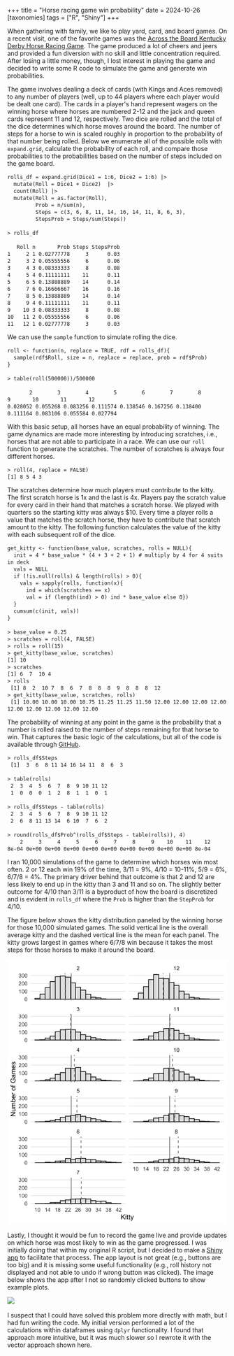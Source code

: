 +++
title = "Horse racing game win probability"
date = 2024-10-26
[taxonomies]
tags = ["R", "Shiny"]
+++

When gathering with family, we like to play yard, card, and board games. On a recent visit, one of the favorite games was the [Across the Board Kentucky Derby Horse Racing Game](https://www.scheels.com/p/79830436058/). The game produced a lot of cheers and jeers and provided a fun diversion with no skill and little concentration required. After losing a little money, though, I lost interest in playing the game and decided to write some R code to simulate the game and generate win probabilities.  

<!-- more -->

The game involves dealing a deck of cards (with Kings and Aces removed) to any number of players (well, up to 44 players where each player would be dealt one card). The cards in a player's hand represent wagers on the winning horse where horses are numbered 2-12 and the jack and queen cards represent 11 and 12, respectively. Two dice are rolled and the total of the dice determines which horse moves around the board. The number of steps for a horse to win is scaled roughly in proportion to the probability of that number being rolled. Below we enumerate all of the possible rolls with `expand.grid`, calculate the probability of each roll, and compare those probabilities to the probabilities based on the number of steps included on the game board.

```
rolls_df = expand.grid(Dice1 = 1:6, Dice2 = 1:6) |> 
  mutate(Roll = Dice1 + Dice2)  |> 
  count(Roll) |> 
  mutate(Roll = as.factor(Roll),
         Prob = n/sum(n),
         Steps = c(3, 6, 8, 11, 14, 16, 14, 11, 8, 6, 3),
         StepsProb = Steps/sum(Steps))

> rolls_df

   Roll n       Prob Steps StepsProb
1     2 1 0.02777778     3      0.03
2     3 2 0.05555556     6      0.06
3     4 3 0.08333333     8      0.08
4     5 4 0.11111111    11      0.11
5     6 5 0.13888889    14      0.14
6     7 6 0.16666667    16      0.16
7     8 5 0.13888889    14      0.14
8     9 4 0.11111111    11      0.11
9    10 3 0.08333333     8      0.08
10   11 2 0.05555556     6      0.06
11   12 1 0.02777778     3      0.03
```

We can use the `sample` function to simulate rolling the dice.

```
roll <- function(n, replace = TRUE, rdf = rolls_df){
  sample(rdf$Roll, size = n, replace = replace, prob = rdf$Prob)
}

> table(roll(500000))/500000

       2        3        4        5        6        7        8        9       10       11       12 
0.028052 0.055268 0.083256 0.111574 0.138546 0.167256 0.138400 0.111164 0.083106 0.055584 0.027794 
```

With this basic setup, all horses have an equal probability of winning. The game dynamics are made more interesting by introducing scratches, i.e., horses that are not able to participate in a race. We can use our `roll` function to generate the scratches. The number of scratches is always four different horses.

```
> roll(4, replace = FALSE)
[1] 8 5 4 3
```

The scratches determine how much players must contribute to the kitty. The first scratch horse is 1x and the last is 4x. Players pay the scratch value for every card in their hand that matches a scratch horse. We played with quarters so the starting kitty was always $10. Every time a player rolls a value that matches the scratch horse, they have to contribute that scratch amount to the kitty. The following function calculates the value of the kitty with each subsequent roll of the dice.

```
get_kitty <- function(base_value, scratches, rolls = NULL){
  init = 4 * base_value * (4 + 3 + 2 + 1) # multiply by 4 for 4 suits in deck
  vals = NULL
  if (!is.null(rolls) & length(rolls) > 0){
    vals = sapply(rolls, function(x){
      ind = which(scratches == x)
      val = if (length(ind) > 0) ind * base_value else 0})
  }
  cumsum(c(init, vals))
}

> base_value = 0.25
> scratches = roll(4, FALSE)
> rolls = roll(15)
> get_kitty(base_value, scratches)
[1] 10
> scratches
[1] 6  7  10 4 
> rolls
 [1] 8  2  10 7  8  6  7  8  8  8  9  8  8  8  12
> get_kitty(base_value, scratches, rolls)
 [1] 10.00 10.00 10.00 10.75 11.25 11.25 11.50 12.00 12.00 12.00 12.00 12.00 12.00 12.00 12.00 12.00
```

The probability of winning at any point in the game is the probability that a number is rolled raised to the number of steps remaining for that horse to win. That captures the basic logic of the calculations, but all of the code is available through [GitHub](https://github.com/hinkelman/horse-game).

```
> rolls_df$Steps
 [1]  3  6  8 11 14 16 14 11  8  6  3

> table(rolls)
 2  3  4  5  6  7  8  9 10 11 12 
 1  0  0  0  1  2  8  1  1  0  1 

> rolls_df$Steps - table(rolls)
 2  3  4  5  6  7  8  9 10 11 12 
 2  6  8 11 13 14  6 10  7  6  2 

> round(rolls_df$Prob^(rolls_df$Steps - table(rolls)), 4)
    2     3     4     5     6     7     8     9    10    11    12 
8e-04 0e+00 0e+00 0e+00 0e+00 0e+00 0e+00 0e+00 0e+00 0e+00 8e-04 
```

I ran 10,000 simulations of the game to determine which horses win most often. 2 or 12 each win 19% of the time, 3/11 = 9%, 4/10 = 10-11%, 5/9 = 6%, 6/7/8 = 4%. The primary driver behind that outcome is that 2 and 12 are less likely to end up in the kitty than 3 and 11 and so on. The slightly better outcome for 4/10 than 3/11 is a byproduct of how the board is discretized and is evident in `rolls_df` where the `Prob` is higher than the `StepProb` for 4/10.

The figure below shows the kitty distribution paneled by the winning horse for those 10,000 simulated games. The solid vertical line is the overall average kitty and the dashed vertical line is the mean for each panel. The kitty grows largest in games where 6/7/8 win because it takes the most steps for those horses to make it around the board.

![](/img/kitty-hist.png)

Lastly, I thought it would be fun to record the game live and provide updates on which horse was most likely to win as the game progressed. I was initially doing that within my original R script, but I decided to make a [Shiny app](https://hinkelman.shinyapps.io/horse-game/) to facilitate that process. The app layout is not great (e.g., buttons are too big) and it is missing some useful functionality (e.g., roll history not displayed and not able to undo if wrong button was clicked). The image below shows the app after I not so randomly clicked buttons to show example plots.

![](/img/horse-game-shiny.png)

I suspect that I could have solved this problem more directly with math, but I had fun writing the code. My initial version performed a lot of the calculations within dataframes using `dplyr` functionality. I found that approach more intuitive, but it was much slower so I rewrote it with the vector approach shown here.
